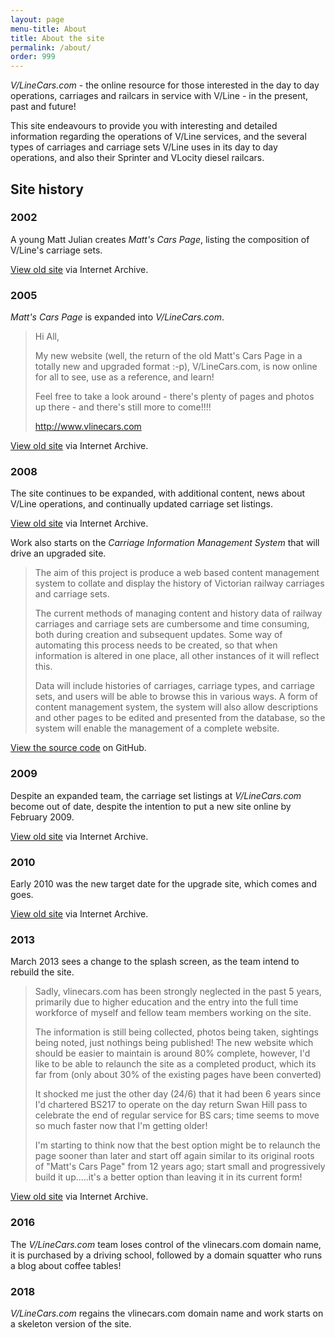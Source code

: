 ```yaml
---
layout: page
menu-title: About
title: About the site
permalink: /about/
order: 999
---
```


*V/LineCars.com* - the online resource for those interested in the day to day operations, carriages and railcars in service with V/Line - in the present, past and future!

This site endeavours to provide you with interesting and detailed information regarding the operations of V/Line services, and the several types of carriages and carriage sets V/Line uses in its day to day operations, and also their Sprinter and VLocity diesel railcars.

## Site history

### 2002

A young Matt Julian creates *Matt's Cars Page*, listing the composition of V/Line's carriage sets.

[View old site](http://users.tpg.com.au/hobbitj/cars/fn1.htm) via Internet Archive.

### 2005

*Matt's Cars Page* is expanded into *V/LineCars.com*.

> Hi All,
>
> My new website (well, the return of the old Matt's Cars Page in a totally new and upgraded format :-p), V/LineCars.com, is now online for all to see, use as a reference, and learn!
>
>Feel free to take a look around - there's plenty of pages and photos up there - and there's still more to come!!!!
>
>http://www.vlinecars.com

[View old site](http://web.archive.org/web/20060819055059/http://vlinecars.com/) via Internet Archive.

### 2008

The site continues to be expanded, with additional content, news about V/Line operations, and continually updated carriage set listings.

[View old site](http://web.archive.org/web/20080718171641/http://vlinecars.com/) via Internet Archive.

Work also starts on the *Carriage Information Management System* that will drive an upgraded site.

> The aim of this project is produce a web based content management system to collate and display the history of Victorian railway carriages and carriage sets.
>
> The current methods of managing content and history data of railway carriages and carriage sets are cumbersome and time consuming, both during creation and subsequent updates. Some way of automating this process needs to be created, so that when information is altered in one place, all other instances of it will reflect this.
>
> Data will include histories of carriages, carriage types, and carriage sets, and users will be able to browse this in various ways. A form of content management system, the system will also allow descriptions and other pages to be edited and presented from the database, so the system will enable the management of a complete website.

[View the source code](https://github.com/wongm/carriage-information-management-system) on GitHub.

### 2009

Despite an expanded team, the carriage set listings at *V/LineCars.com* become out of date, despite the intention to put a new site online by February 2009.

[View old site](http://web.archive.org/web/20090425173123/http://www.vlinecars.com:80/) via Internet Archive.

### 2010

Early 2010 was the new target date for the upgrade site, which comes and goes.

[View old site](http://web.archive.org/web/20110202155125/http://vlinecars.com/) via Internet Archive.

### 2013

March 2013 sees a change to the splash screen, as the team intend to rebuild the site.

> Sadly, vlinecars.com has been strongly neglected in the past 5 years, primarily due to higher education and the entry into the full time workforce of myself and fellow team members working on the site.
> 
> The information is still being collected, photos being taken, sightings being noted, just nothings being published! The new website which should be easier to maintain is around 80% complete, however, I'd like to be able to relaunch the site as a completed product, which its far from (only about 30% of the existing pages have been converted)
> 
> It shocked me just the other day (24/6) that it had been 6 years since I'd chartered BS217 to operate on the day return Swan Hill pass to celebrate the end of regular service for BS cars; time seems to move so much faster now that I'm getting older!
> 
> I'm starting to think now that the best option might be to relaunch the page sooner than later and start off again similar to its original roots of "Matt's Cars Page" from 12 years ago; start small and progressively build it up.....it's a better option than leaving it in its current form!

[View old site](http://web.archive.org/web/20130704084929/http://vlinecars.com/) via Internet Archive.

### 2016

The *V/LineCars.com* team loses control of the vlinecars.com domain name, it is purchased by a driving school, followed by a domain squatter who runs a blog about coffee tables!

### 2018

*V/LineCars.com* regains the vlinecars.com domain name and work starts on a skeleton version of the site.

